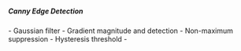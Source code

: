 <h5>Canny Edge Detection</h5> 
- Gaussian filter
- Gradient magnitude and detection
- Non-maximum suppression
- Hysteresis threshold
- 




